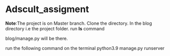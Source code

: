 # Adscult_assigment

**Note**:The project is on Master branch.
Clone the directory. 
In the blog directory i.e the project folder. 
run **ls** command
>>>
blog/manage.py
will be there.

run the following command on the terminal
python3.9 manage.py runserver

